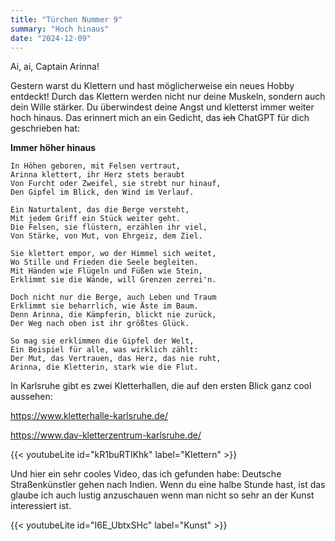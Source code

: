 ```yaml
---
title: "Türchen Nummer 9"
summary: "Hoch hinaus"
date: "2024-12-09"
---
```


Ai, ai, Captain Arinna!

Gestern warst du Klettern und hast möglicherweise ein neues Hobby entdeckt! Durch das Klettern werden nicht nur deine Muskeln, sondern auch dein Wille stärker. Du überwindest deine Angst und kletterst immer weiter hoch hinaus. Das erinnert mich an ein Gedicht, das ~~ich~~ ChatGPT für dich geschrieben hat:


**Immer höher hinaus**

```
In Höhen geboren, mit Felsen vertraut,  
Arinna klettert, ihr Herz stets beraubt  
Von Furcht oder Zweifel, sie strebt nur hinauf,  
Den Gipfel im Blick, den Wind im Verlauf.  

Ein Naturtalent, das die Berge versteht,  
Mit jedem Griff ein Stück weiter geht.  
Die Felsen, sie flüstern, erzählen ihr viel,  
Von Stärke, von Mut, von Ehrgeiz, dem Ziel.  

Sie klettert empor, wo der Himmel sich weitet,  
Wo Stille und Frieden die Seele begleiten.  
Mit Händen wie Flügeln und Füßen wie Stein,  
Erklimmt sie die Wände, will Grenzen zerrei'n.  

Doch nicht nur die Berge, auch Leben und Traum  
Erklimmt sie beharrlich, wie Äste im Baum.  
Denn Arinna, die Kämpferin, blickt nie zurück,  
Der Weg nach oben ist ihr größtes Glück.  

So mag sie erklimmen die Gipfel der Welt,  
Ein Beispiel für alle, was wirklich zählt:  
Der Mut, das Vertrauen, das Herz, das nie ruht,  
Arinna, die Kletterin, stark wie die Flut.
```

In Karlsruhe gibt es zwei Kletterhallen, die auf den ersten Blick ganz cool aussehen:

https://www.kletterhalle-karlsruhe.de/

https://www.dav-kletterzentrum-karlsruhe.de/

{{< youtubeLite id="kR1buRTIKhk" label="Klettern" >}}

Und hier ein sehr cooles Video, das ich gefunden habe: Deutsche Straßenkünstler gehen nach Indien. Wenn du eine halbe Stunde hast, ist das glaube ich auch lustig anzuschauen wenn man nicht so sehr an der Kunst interessiert ist.

{{< youtubeLite id="I6E_UbtxSHc" label="Kunst" >}}